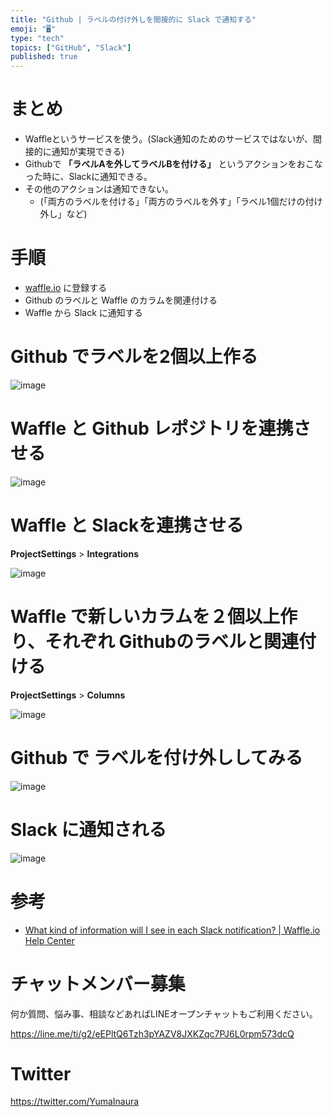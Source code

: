 ```yaml
---
title: "Github | ラベルの付け外しを間接的に Slack で通知する"
emoji: "🖥"
type: "tech"
topics: ["GitHub", "Slack"]
published: true
---
```


# まとめ

- Waffleというサービスを使う。(Slack通知のためのサービスではないが、間接的に通知が実現できる)
- Githubで **「ラベルAを外してラベルBを付ける」** というアクションをおこなった時に、Slackに通知できる。
- その他のアクションは通知できない。
  - (「両方のラベルを付ける」「両方のラベルを外す」「ラベル1個だけの付け外し」など)

# 手順

- [waffle.io](https://waffle.io/) に登録する
- Github のラベルと Waffle のカラムを関連付ける
- Waffle から Slack に通知する

# Github でラベルを2個以上作る

![image](https://qiita-image-store.s3.amazonaws.com/0/89618/e1f6aeed-a916-b5a5-868a-be9eed2051a6.png)



# Waffle と Github レポジトリを連携させる

![image](https://qiita-image-store.s3.amazonaws.com/0/89618/9b6de757-b82b-f996-7702-a61e0c25c8e6.png)

# Waffle と Slackを連携させる

**ProjectSettings** > **Integrations** 

![image](https://qiita-image-store.s3.amazonaws.com/0/89618/ea4cae95-1f11-7644-b0a7-49660c32d0c2.png)

# Waffle で新しいカラムを２個以上作り、それぞれ Githubのラベルと関連付ける

**ProjectSettings** > **Columns** 

![image](https://qiita-image-store.s3.amazonaws.com/0/89618/3f49b941-4702-81d3-3358-c47bfb618add.png)

# Github で ラベルを付け外ししてみる

![image](https://qiita-image-store.s3.amazonaws.com/0/89618/4d883faa-3af0-bac6-f9a1-fb1b758ce9e2.png)


# Slack に通知される

![image](https://qiita-image-store.s3.amazonaws.com/0/89618/8fa2a178-e790-7471-bfd9-c8ae68666f9b.png)

# 参考

- [What kind of information will I see in each Slack notification? | Waffle.io Help Center](https://help.waffle.io/slack-integration/what-kind-of-information-will-i-see-in-each-slack-notification)








<!-- Update From Qiita API -->

# チャットメンバー募集


何か質問、悩み事、相談などあればLINEオープンチャットもご利用ください。

https://line.me/ti/g2/eEPltQ6Tzh3pYAZV8JXKZqc7PJ6L0rpm573dcQ





# Twitter


https://twitter.com/YumaInaura


<!-- Update From Qiita API -->


